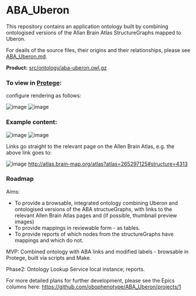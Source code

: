 # ABA_Uberon

This repository contains an application ontology built by combining ontologised versions of the Allan Brain Atlas StructureGraphs mapped to Uberon. 

For deails of the source files, their origins and their relationships, please see [ABA_Uberon.md](ABA_Uberon.md).

**Product:**  [src/ontology/aba-uberon.owl.gz](src/ontology/aba-uberon.owl.gz)

### To view in [Protege](https://protege.stanford.edu/products.php#desktop-protege):

configure rendering as follows: 

![image](https://user-images.githubusercontent.com/112839/75909496-1ddc8600-5e44-11ea-8ee4-4a3027dbb823.png)
![image](https://user-images.githubusercontent.com/112839/75909444-0a311f80-5e44-11ea-9078-a02d6eafbc75.png)


### Example content: 

![image](https://user-images.githubusercontent.com/112839/75909404-f5ed2280-5e43-11ea-94fa-464141f06f4f.png)
![image](https://user-images.githubusercontent.com/112839/75909570-41073580-5e44-11ea-9cc4-b494dc4790af.png)

Links go straight to the relevant page on the Allen Brain Atlas, e.g. the above link goes to:

![image](https://user-images.githubusercontent.com/112839/75910682-2e8dfb80-5e46-11ea-85a8-904a1377071f.png)
http://atlas.brain-map.org/atlas?atlas=265297125#structure=4313


### Roadmap

Aims: 

 - To provide a browsable, integrated ontology combining Uberon and ontologised versions of the ABA structueGraphs, with links to the relevant Allen Brain Atlas pages and (if possible, thumbnail preview images)
 - To provide mappings in reviewable form - as tables.
 - To provide reports of which nodes from the structureGraphs have mappings and which do not.
 
MVP: Combined ontology with ABA links and modified labels - browsable in Protege, built via scripts and Make.

Phase2: Ontology Lookup Service local instance; reports.

For more detailed plans for further development, please see the Epics columns here: https://github.com/obophenotype/ABA_Uberon/projects/1




